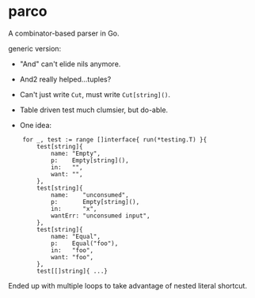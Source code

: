 # parco

A combinator-based parser in Go.

generic version:

- "And" can't elide nils anymore.

- And2 really helped...tuples?

- Can't just write `Cut`, must write `Cut[string]()`.

- Table driven test much clumsier, but do-able.
- One idea:
```
    for _, test := range []interface{ run(*testing.T) }{
        test[string]{
            name: "Empty",
            p:    Empty[string](),
            in:   "",
            want: "",
        },
        test[string]{
            name:    "unconsumed",
            p:       Empty[string](),
            in:      "x",
            wantErr: "unconsumed input",
        },
        test[string]{
            name: "Equal",
            p:    Equal("foo"),
            in:   "foo",
            want: "foo",
        },
        test[[]string]{ ...}
```
Ended up with multiple loops to take advantage of nested literal shortcut.
